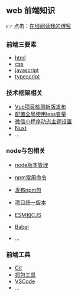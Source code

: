 ## web 前端知识

👉 点击：[在线阅读我的博客](https://org-xhh.github.io/xhh-blog/)

### 前端三要素

- [html](https://org-xhh.github.io/xhh-blog/web/html/html.html)
- [css](https://org-xhh.github.io/xhh-blog/web/css/css%E5%8D%95%E4%BD%8D%E5%92%8Cdpr.html)
- [javascript](https://org-xhh.github.io/xhh-blog/web/js/javascript%E5%BE%AA%E7%8E%AF%E6%96%B9%E6%B3%95.html)
- [typescript](https://org-xhh.github.io/xhh-blog/web/typescript/typescript.html)

### 技术框架相关

- [Vue项目检测新版发布](https://org-xhh.github.io/xhh-blog/technology/vue/%E6%A3%80%E6%B5%8B%E6%96%B0%E7%89%88%E5%8F%91%E5%B8%83.html)
- [配置全局使用less变量](https://org-xhh.github.io/xhh-blog/technology/packaging-tool/%E9%85%8D%E7%BD%AE%E5%85%A8%E5%B1%80%E4%BD%BF%E7%94%A8less%E5%8F%98%E9%87%8F.html)
- [微信小程序动态主题设置](https://org-xhh.github.io/xhh-blog/technology/miniprogram/%E5%8A%A8%E6%80%81%E4%B8%BB%E9%A2%98%E8%AE%BE%E7%BD%AE.html)
- [Nuxt](https://org-xhh.github.io/xhh-blog/technology/nuxt/nuxt.html)
- ...

### node与包相关

- [node版本管理](https://org-xhh.github.io/xhh-blog/nodejs/node%E7%89%88%E6%9C%AC%E7%AE%A1%E7%90%86.html)
- [npm常用命令](https://org-xhh.github.io/xhh-blog/nodejs/npm%E5%B8%B8%E7%94%A8%E5%91%BD%E4%BB%A4.html)
- [发布npm包](https://org-xhh.github.io/xhh-blog/nodejs/%E5%8F%91%E5%B8%83npm%E5%8C%85.html)
- [项目统一版本](https://org-xhh.github.io/xhh-blog/nodejs/%E9%A1%B9%E7%9B%AE%E7%BB%9F%E4%B8%80%E7%89%88%E6%9C%AC.html)
- [ESM和CJS](https://org-xhh.github.io/xhh-blog/nodejs/%E6%A8%A1%E5%9D%97%E5%8C%96%E6%96%B9%E6%A1%88.html)
- [Babel](https://org-xhh.github.io/xhh-blog/nodejs/babel.html)

- ...

### 前端工具

- [Git](https://org-xhh.github.io/xhh-blog/tool/gitsvn/git常用命令.html)
- [抓包工具](https://org-xhh.github.io/xhh-blog/tool/packet-capture/fiddler/fiddler.html)
- [VSCode](https://org-xhh.github.io/xhh-blog/tool/vscode/vscode插件.html)
- ...